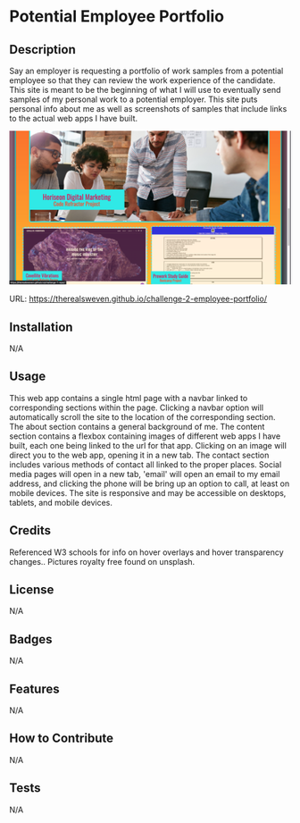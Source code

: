 # Potential Employee Portfolio

## Description

Say an employer is requesting a portfolio of work samples from a potential employee so that they can review the work experience of the candidate. This site is meant to be the beginning of what I will use to eventually send samples of my personal work to a potential employer. This site puts personal info about me as well as screenshots of samples that include links to the actual web apps I have built.

![Screenshot](Screenshot.png)

URL: https://therealsweven.github.io/challenge-2-employee-portfolio/

## Installation

N/A

## Usage

This web app contains a single html page with a navbar linked to corresponding sections within the page. Clicking a navbar option will automatically scroll the site to the location of the corresponding section. The about section contains a general background of me. The content section contains a flexbox containing images of different web apps I have built, each one being linked to the url for that app. Clicking on an image will direct you to the web app, opening it in a new tab. The contact section includes various methods of contact all linked to the proper places. Social media pages will open in a new tab, 'email' will open an email to my email address, and clicking the phone will be bring up an option to call, at least on mobile devices. The site is responsive and may be accessible on desktops, tablets, and mobile devices.

## Credits

Referenced W3 schools for info on hover overlays and hover transparency changes.. Pictures royalty free found on unsplash.

## License

N/A

## Badges

N/A

## Features

N/A

## How to Contribute

N/A

## Tests

N/A
